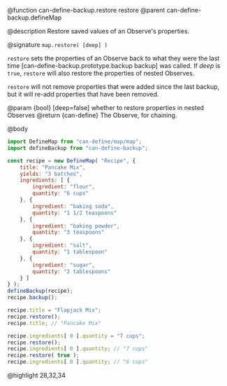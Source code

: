 @function can-define-backup.restore restore
@parent can-define-backup.defineMap

@description Restore saved values of an Observe's properties.

@signature `map.restore( [deep] )`

`restore` sets the properties of an Observe back to what they were the last time
[can-define-backup.prototype.backup backup] was called. If _deep_ is `true`,
`restore` will also restore the properties of nested Observes.

`restore` will not remove properties that were added since the last backup, but it
will re-add properties that have been removed.

@param {bool} [deep=false] whether to restore properties in nested Observes
@return {can-define} The Observe, for chaining.

@body

```js
import DefineMap from "can-define/map/map";
import defineBackup from "can-define-backup";

const recipe = new DefineMap( "Recipe", {
	title: "Pancake Mix",
	yields: "3 batches",
	ingredients: [ {
		ingredient: "flour",
		quantity: "6 cups"
	}, {
		ingredient: "baking soda",
		quantity: "1 1/2 teaspoons"
	}, {
		ingredient: "baking powder",
		quantity: "3 teaspoons"
	}, {
		ingredient: "salt",
		quantity: "1 tablespoon"
	}, {
		ingredient: "sugar",
		quantity: "2 tablespoons"
	} ]
} );
defineBackup(recipe);
recipe.backup();

recipe.title = "Flapjack Mix";
recipe.restore();
recipe.title; // "Pancake Mix"

recipe.ingredients[ 0 ].quantity = "7 cups";
recipe.restore();
recipe.ingredients[ 0 ].quantity; // "7 cups"
recipe.restore( true );
recipe.ingredients[ 0 ].quantity; // "6 cups"
```
@highlight 28,32,34

